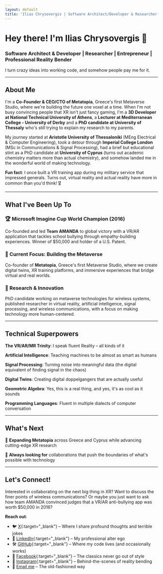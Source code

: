 ```yaml
---
layout: default
title: 'Ilias Chrysovergis | Software Architect/Developer & Researcher'
---
```


# Hey there! I'm Ilias Chrysovergis 👋

### Software Architect & Developer | Researcher | Entrepreneur | Professional Reality Bender

I turn crazy ideas into working code, and somehow people pay me for it.

---

## About Me

I'm a **Co-Founder & CEO/CTO of Metatopia**, Greece's first Metaverse Studio, where we're building the future one voxel at a time. When I'm not busy convincing people that XR isn't just fancy gaming, I'm a **3D Developer at National Technical University of Athens**, a **Lecturer at Mediterranean College - University of Derby** and a **PhD candidate at University of Thessaly** who's still trying to explain my research to my parents.

My journey started at **Aristotle University of Thessaloniki** (MEng Electrical & Computer Engineering), took a detour through **Imperial College London** (MSc in Communications & Signal Processing), had a brief but educational stint as a PhD candidate at **University of Cyprus** (turns out academic chemistry matters more than actual chemistry), and somehow landed me in the wonderful world of making technology.

**Fun fact**: I once built a VR training app during my military service that impressed generals. Turns out, virtual reality and actual reality have more in common than you'd think! 🎖️

---

## What I've Been Up To

### 🏆 Microsoft Imagine Cup World Champion (2016)
Co-founded and led **Team AMANDA** to global victory with a VR/AR application that tackles school bullying through empathy-building experiences. Winner of $50,000 and holder of a U.S. Patent.

### 🚀 Current Focus: Building the Metaverse
Co-founder of **Metatopia**, Greece's first Metaverse Studio, where we create digital twins, XR training platforms, and immersive experiences that bridge virtual and real worlds.

### 🔬 Research & Innovation
PhD candidate working on metaverse technologies for wireless systems, published researcher in virtual reality, artificial intelligence, signal processing, and wireless communications, with a focus on making technology more human-centered.

---

## Technical Superpowers

**The VR/AR/MR Trinity**: I speak fluent Reality – all kinds of it

**Artificial Intelligence**: Teaching machines to be almost as smart as humans

**Signal Processing**: Turning noise into meaningful data (the digital equivalent of finding signal in the chaos)

**Digital Twins**: Creating digital doppelgangers that are actually useful

**Geometric Algebra**: Yes, this is a real thing, and yes, it's as cool as it sounds

**Programming Languages**: Fluent in multiple dialects of computer conversation

---

## What's Next

🚀 **Expanding Metatopia** across Greece and Cyprus while advancing cutting-edge XR research

🎯 **Always looking for** collaborations that push the boundaries of what's possible with technology

---

## Let's Connect!

Interested in collaborating on the next big thing in XR? Want to discuss the finer points of wireless communications? Or maybe you just want to ask how team AMANDA convinced judges that a VR/AR anti-bullying app was worth $50,000 in 2016?

**Reach out**: 
- 🐦 [X](https://x.com/iliachry){:target="_blank"} – Where I share profound thoughts and terrible jokes
- 💼 [LinkedIn](https://linkedin.com/in/ilias-chrysovergis){:target="_blank"} – My professional alter ego
- 🛠️ [GitHub](https://github.com/iliachry){:target="_blank"} – Where my code lives (and occasionally works)
- 📘 [Facebook](https://facebook.com/elias.chrissovergis){:target="_blank"} – The classics never go out of style
- 📸 [Instagram](https://instagram.com/ilias_xr){:target="_blank"} – Behind-the-scenes of reality bending
- 📧 [Email me](mailto:iliachry@iliachry.com) – The old-fashioned way

